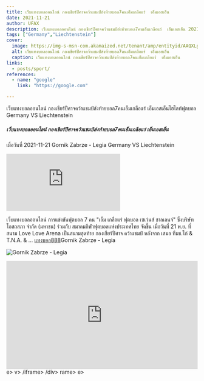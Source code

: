 ```yaml
---
title: เว็บแทงบอลออนไลน์ กองเชียร์ปีศาจคว้าแชมป์ส่งท้ายบอล7คนเอ็มเกลือแร่  เอ็มเอสเอ็น
date: 2021-11-21
author: UFAX
description: เว็บแทงบอลออนไลน์ กองเชียร์ปีศาจคว้าแชมป์ส่งท้ายบอล7คนเอ็มเกลือแร่  เอ็มเอสเอ็น 2021-11-21
tags: ["Germany","Liechtenstein"]
cover:
  image: https://img-s-msn-com.akamaized.net/tenant/amp/entityid/AAQXLg6.img?h=315&w=600&m=6&q=60&o=t&l=f&f=jpg&x=458&y=367
  alt: เว็บแทงบอลออนไลน์ กองเชียร์ปีศาจคว้าแชมป์ส่งท้ายบอล7คนเอ็มเกลือแร่  เอ็มเอสเอ็น
  caption: เว็บแทงบอลออนไลน์ กองเชียร์ปีศาจคว้าแชมป์ส่งท้ายบอล7คนเอ็มเกลือแร่  เอ็มเอสเอ็น
links:
  - posts/sport/
references:
  - name: "google"
    link: "https://google.com"

---
```


เว็บแทงบอลออนไลน์ กองเชียร์ปีศาจคว้าแชมป์ส่งท้ายบอล7คนเอ็มเกลือแร่  เอ็มเอสเอ็นไฮไลท์ฟุตบอล Germany VS Liechtenstein

<!--more-->

##### เว็บแทงบอลออนไลน์ กองเชียร์ปีศาจคว้าแชมป์ส่งท้ายบอล7คนเอ็มเกลือแร่  เอ็มเอสเอ็น


เมื่อวันที่ 2021-11-21 Gornik Zabrze - Legia Germany VS Liechtenstein

![เว็บแทงบอลออนไลน์กองเชียร์ปีศาจคว้าแชมป์ส่งท้ายบอล7คนเอ็มเกลือแร่](https://img-s-msn-com.akamaized.net/tenant/amp/entityid/AAQXLg6.img?h=315&w=600&m=6&q=60&o=t&l=f&f=jpg&x=458&y=367 "เว็บแทงบอลออนไลน์กองเชียร์ปีศาจคว้าแชมป์ส่งท้ายบอล7คนเอ็มเกลือแร่")


เว็บแทงบอลออนไลน์ การแข่งขันฟุตบอล 7 คน "เอ็ม เกลือแร่ ฟุตบอล เซเว่นส์ ชาลเลนจ์" ซึ่งบริษัท โอสถสภา จำกัด (มหาชน) ร่วมกับ สมาคมกีฬาฟุตบอลแห่งประเทศไทย จัดขึ้น เมื่อวันที่ 21 พ.ย. ที่สนาม Love Love Arena เป็นสนามสุดท้าย กองเชียร์ปีศาจ คว้าแชมป์ หลังจาก เสมอ ทีมช.ไก่ & T.N.A. & … <a href="https://bit.ly/3ovjgXC">แทงบอล888</a>Gornik Zabrze - Legia

![Gornik Zabrze - Legia](https://www.scorebat.com/og/m/og1072562.jpeg "Gornik Zabrze - Legia")


<div style='width:100%;height:0px;position:relative;padding-bottom:56.250%;'><iframe src='https://www.scorebat.com/embed/v/619a96d78947e/?utm_source=api&utm_medium=video&utm_campaign=dflt' frameborder='0' width='100%' height='100%' allowfullscreen allow='autoplay; fullscreen' style='width:100%;height:100%;position:absolute;left:0px;top:0px;overflow:hidden;'></iframe></div>
e></div>
v>
/iframe></div>
/div>
rame></div>
e></div>
